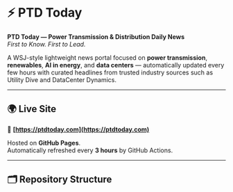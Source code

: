 # ⚡ PTD Today

**PTD Today — Power Transmission & Distribution Daily News**  
_First to Know. First to Lead._

A WSJ-style lightweight news portal focused on **power transmission**, **renewables**, **AI in energy**, and **data centers** — automatically updated every few hours with curated headlines from trusted industry sources such as Utility Dive and DataCenter Dynamics.

---

## 🌍 Live Site
🔗 **[https://ptdtoday.com](https://ptdtoday.com)**

Hosted on **GitHub Pages**.  
Automatically refreshed every **3 hours** by GitHub Actions.

---

## 🗂️ Repository Structure
